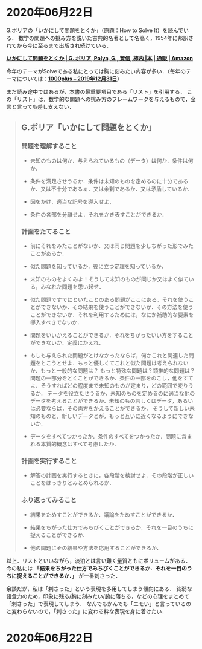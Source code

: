 # 2020年06月22日 


G.ポリアの「いかにして問題をとくか」（原題：How to Solve It）を読んでいる．
数学の問題への挑み方を説いた古典的名著として名高く，1954年に邦訳されてから今に至るまで出版され続けている．


**[いかにして問題をとくか | G. ポリア, Polya, G., 賢信, 柿内 |本 | 通販 | Amazon](https://www.amazon.co.jp/dp/4621045938)**


今年のテーマがSolveである私にとっては胸に刻みたい内容が多い．（毎年のテーマについては：**[1000plus – 2019年12月31日](20191231.html)**）


まだ読み途中ではあるが，本書の最重要項目である「リスト」を引用する．
この「リスト」は，数学的な問題への挑み方のフレームワークを与えるもので，金言と言っても差し支えない．



> ## G.ポリア「いかにして問題をとくか」
>
> ### 問題を理解すること
>
> * 未知のものは何か．与えられているもの（データ）は何か．条件は何か．
>
> * 条件を満足させうるか．条件は未知のものを定めるのに十分であるか．又は不十分であるぁ．又は余剰であるか．又は矛盾しているか．
>
> * 図をかけ．適当な記号を導入せよ．
>
> * 条件の各部を分離せよ．それをかき表すことができるか．
>
> ### 計画をたてること
>
> * 前にそれをみたことがないか．又は同じ問題を少しちがった形でみたことがあるか．
>
> * 似た問題を知っているか．役に立つ定理を知っているか．
>
> * 未知のものをよくみよ！そうして未知のものが同じか又はよく似ている，みなれた問題を思い起せ．
>
> * 似た問題ですでにといたことのある問題がここにある．それを使うことができないか．その結果を使うこどができないか．その方法を使うことができないか．それを利用するためには，なにか補助的な要素を導入すべきでないか．
>
> * 問題をいいかえることができるか．それをちがったいい方をすることができないか．定義にかえれ．
>
> * もしも与えられた問題がとけなかったならば，何かこれと関連した問題をとこうとせよ．もっと優しくてこれと似た問題は考えられないか．もっと一般的な問題は？
もっと特殊な問題は？類推的な問題は？問題の一部分をとくことができるか．条件の一部をのこし，他をすてよ．そうすればどの程度まで未知のものが定まり，どの範囲で変りうるか．
データを役立たせうるか．未知のものを定めるのに適当な他のデータを考えることができるか．未知のもの若しくはデータ，あるいは必要ならば，その両方をかえることができるか．
そうして新しい未知のものと，新しいデータとが，もっと互いに近くなるようにできないか．
>
> * データをすべてつかったか．条件のすべてをつかったか．問題に含まれる本質的概念はすべて考慮したか．
>
> ### 計画を実行すること
>
> * 解答の計画を実行するときに，各段階を検討せよ．その段階が正しいことをはっきりとみとめられるか．
>
> ### ふり返ってみること
>
> * 結果をためすことができるか．議論をためすことができるか．
>
> * 結果をちがった仕方でみちびくことができるか．それを一目のうちに捉えることができるか．
>
> * 他の問題にその結果や方法を応用することができるか．




以上．リストといいながら，淡泊とは言い難く量質ともにボリュームがある．
今の私には **「結果をちがった仕方でみちびくことができるか．それを一目のうちに捉えることができるか．」**
が一番刺さった．




余談だが，私は「刺さった」という表現を多用してしまう傾向にある．
貧弱な語彙力のため，印象に残る/胸に刻みたい/腑に落ちる，などの心理をまとめて「刺さった」で表現してしまう．
なんでもかんでも「エモい」と言っているのと変わらないので，「刺さった」に変わる粋な表現を身に着けたい．
# 2020年06月22日 

